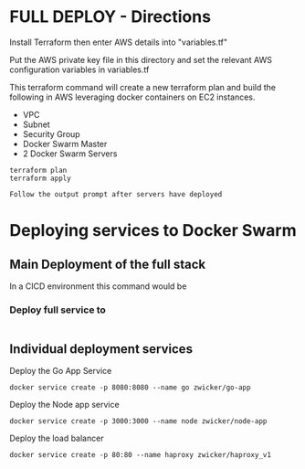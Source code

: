 # FULL DEPLOY - Directions
Install Terraform then enter AWS details into "variables.tf"

Put the AWS private key file in this directory and set the relevant AWS configuration variables in variables.tf

This terraform command will create a new terraform plan and build the following in AWS leveraging docker containers on EC2 instances.
* VPC
* Subnet
* Security Group
* Docker Swarm Master
* 2 Docker Swarm Servers

```
terraform plan
terraform apply

Follow the output prompt after servers have deployed
```

# Deploying services to Docker Swarm

## Main Deployment of the full stack

In a CICD environment this command would be 

### Deploy full service to 
```

```

## Individual deployment services
Deploy the Go App Service
```
docker service create -p 8080:8080 --name go zwicker/go-app
```

Deploy the Node app service
```
docker service create -p 3000:3000 --name node zwicker/node-app
```

Deploy the load balancer
```
docker service create -p 80:80 --name haproxy zwicker/haproxy_v1
```